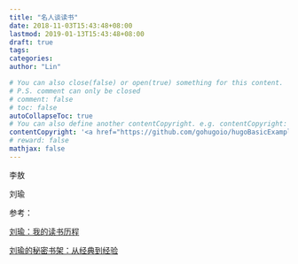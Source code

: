 ```yaml
---
title: "名人谈读书"
date: 2018-11-03T15:43:48+08:00
lastmod: 2019-01-13T15:43:48+08:00
draft: true
tags: 
categories: 
author: "Lin"

# You can also close(false) or open(true) something for this content.
# P.S. comment can only be closed
# comment: false
# toc: false
autoCollapseToc: true
# You can also define another contentCopyright. e.g. contentCopyright: "This is another copyright."
contentCopyright: '<a href="https://github.com/gohugoio/hugoBasicExample" rel="noopener" target="_blank">See origin</a>'
# reward: false
mathjax: false
---
```


李敖

刘瑜



参考：

[刘瑜：我的读书历程](https://www.huxiu.com/article/162562.html)

[刘瑜的秘密书架：从经典到经验](http://www.infzm.com/content/46119)